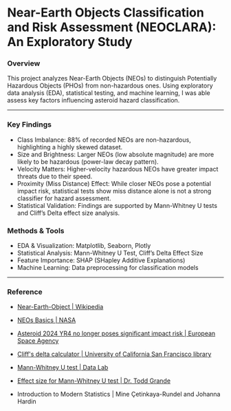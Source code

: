 # Near-Earth Objects Classification and Risk Assessment (NEOCLARA): An Exploratory Study

### Overview

This project analyzes Near-Earth Objects (NEOs) to distinguish Potentially Hazardous Objects (PHOs) from non-hazardous ones. Using exploratory data analysis (EDA), statistical testing, and machine learning, I was able assess key factors influencing asteroid hazard classification.

---
### Key Findings
* Class Imbalance: 88% of recorded NEOs are non-hazardous, highlighting a highly skewed dataset.
* Size and Brightness: Larger NEOs (low absolute magnitude) are more likely to be hazardous (power-law decay pattern).
* Velocity Matters: Higher-velocity hazardous NEOs have greater impact threats due to their speed.
* Proximity (Miss Distance) Effect: While closer NEOs pose a potential impact risk, statistical tests show miss distance alone is not a strong classifier for hazard assessment.
* Statistical Validation: Findings are supported by Mann-Whitney U tests and Cliff’s Delta effect size analysis.

### Methods & Tools
  - EDA & Visualization: Matplotlib, Seaborn, Plotly
  - Statistical Analysis: Mann-Whitney U Test, Cliff’s Delta Effect Size
  - Feature Importance: SHAP (SHapley Additive Explanations)
  - Machine Learning: Data preprocessing for classification models 

    
---
### Reference

  - [Near-Earth-Object | Wikipedia ](https://en.wikipedia.org/wiki/Near-Earth_object)

  - [NEOs Basics | NASA ](https://cneos.jpl.nasa.gov/about/neo_groups.html)

  - [Asteroid 2024 YR4 no longer poses significant impact risk | European Space Agency ](https://www.esa.int/Space_Safety/Planetary_Defence/Asteroid_2024_YR4_no_longer_poses_significant_impact_risk)

  - [ Cliff's delta calculator | University of California San Francisco library](  https://search.library.ucsf.edu/discovery/fulldisplay?docid=cdi_scielo_journals_S1657_92672011000200018&context=PC&vid=01UCS_SAF:UCSF&lang=en&search_scope=DN_and_CI&adaptor=Primo%20Central&query=null,,1,AND&facet=citing,exact,cdi_FETCH-LOGICAL-c446t-50082f28956bdaaf4a39983b6260dc118caa28f2cb93d6e6be5b64416d46a5003&offset=20)

 - [Mann-Whitney U test | Data Lab](https://datatab.net/tutorial/mann-whitney-u-test)

  - [ Effect size for Mann-Whitney U test | Dr. Todd Grande](https://www.youtube.com/watch?v=ILD5Jvmokig)


  - Introduction to Modern Statistics | Mine Çetinkaya-Rundel and Johanna Hardin
